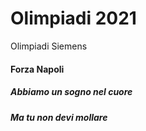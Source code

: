 # Olimpiadi 2021
Olimpiadi Siemens

#### Forza Napoli
##### Abbiamo un sogno nel cuore
##### Ma tu non devi mollare

